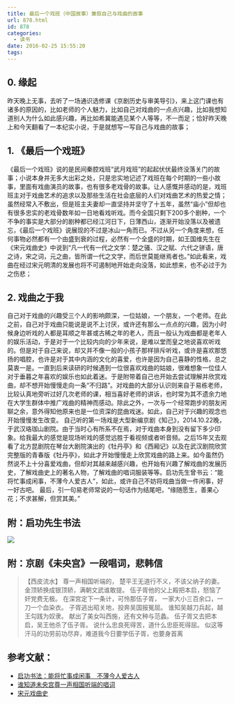 ```yaml
---
title: 最后一个戏班（中国故事）兼叙自己与戏曲的故事
url: 878.html
id: 878
categories:
  - 读书
date: 2016-02-25 15:55:20
tags:
---
```


0\. 缘起
------

昨天晚上无事，去听了一场通识选修课《京剧历史与审美导引》，来上这门课也有诸多的原因的，比如老师的个人魅力，比如自己对戏曲的一点点兴趣，比如我想知道别人为什么如此感兴趣，再比如希冀能遇见某个人等等，不一而足；恰好昨天晚上和今天翻看了一本纪实小说，于是就想写一写自己与戏曲的故事；

1\. 《最后一个戏班》
------------

《最后一个戏班》说的是民间秦腔戏班“武月戏班”的起起伏伏最终没落关门的故事；小说本身并无多大出彩之处，只是忠实地记述了戏班在每个时期的一些小故事，里面有戏曲演员的故事，也有很多老戏骨的故事。让人感慨并感动的是，戏班班主对于戏曲艺术的追求以及那些生活在社会底层的人们对戏曲艺术的热爱之情；虽然经常入不敷出，但是班主夫妻却一直坚持并坚守了十五年，虽然“庙小”但却也有很多忠实的老戏骨数年如一日地看戏听戏。而今全国只剩下200多个剧种，一个不争的事实是大部分的剧种都已经江河日下，日薄西山，逐渐开始没落以及被遗忘，《最后一个戏班》说展现的不过是冰山一角而已。不过从另一个角度来想，任何事物必然都有一个由盛到衰的过程，必然有一个全盛的时期，如王国维先生在《宋元戏曲史》中说到“凡一代有一代之文学：楚之骚、汉之赋、六代之骈语，唐之诗，宋之词，元之曲，皆所谓一代之文学，而后世莫能继焉者也。”如此看来，戏曲在经过宋元明清的发展也将不可遏制地开始走向没落，如此想来，也不必过于为之伤悲；

2\. 戏曲之于我
---------

自己对于戏曲的兴趣受三个人的影响颇深，一位姑娘，一个朋友，一个老师。在此之前，自己对于戏曲只能说是说不上讨厌，或许还有那么一点点的兴趣，因为小时候身边听戏的人都是耳顺之年甚或古稀之年的老人，而且一般认为戏曲都是老年人的娱乐活动，于是对于一个比较内向的少年来说，是难以堂而皇之地说喜欢听戏的。但是对于自己来说，却又并不像一般的小孩子那样排斥听戏，或许是喜欢那悠扬的唱腔，也许是对于其中内涵的文化的喜爱，也许是因为自己喜静的性格，总之莫衷一是。一直到后来读研的时候遇到一位很喜欢戏曲的姑娘，很难想象一位佳人对于垂暮之年喜欢的娱乐也如此着迷。于是附带着自己也开始去尝试理解并欣赏戏曲，却不想开始慢慢走向一条“不归路”。对戏曲的大部分认识则来自于易栋老师，比较认真地旁听过好几次老师的课，相当喜好老师的讲诉，也时常为其不遗余力地在大学生群体中推广戏曲的精神而感动。除此之外，一次与一个经常跑步的朋友闲聊之余，意外得知他原来也是一位资深的昆曲戏迷。如此，自己对于兴趣的观念也开始慢慢发生改变。 自己听的第一场戏是大型新编京剧《知己》，2014.10.22晚，于武汉珞珈山剧院。由于当时心有所系不在焉，对于戏曲本身到没有留下多少印象。给我最大的感觉是现场听戏的感觉远胜于看视频或者听音频。之后15年又去观看了北方昆剧院在琴台大剧院演出的《牡丹亭》和《西厢记》以及在武汉剧院欣赏完整版的青春版《牡丹亭》，如此才开始慢慢走上欣赏戏曲的路上来。如今虽然仍然说不上十分喜爱戏曲，但却对其越来越感兴趣，也开始有兴趣了解戏曲的发展历史，了解戏曲史上的著名人物，了解戏曲的唱词服装等等。启功先生曾书云：“能将忙事成闲事，不薄今人爱古人”，如此，或许自己不妨将戏曲当做一件闲事，好一好古吧。 最后，引一句易老师常说的一句话作为结尾吧，“缘随愿生，善果心花；不求甚解，但赏其美。”

附：启功先生书法
--------

![](http://digitalmuseum.zju.edu.cn/upload/image/goodimg/%E6%95%B0%E5%AD%97%E6%95%99%E8%82%B2%E5%8D%9A%E7%89%A9%E9%A6%86/%E5%9B%BE%E7%89%87/water/0044.jpg)

附：京剧《未央宫》一段唱词，悲韩信
-----------------

> 【西皮流水】 尊一声相国听端的， 楚平王无道行不义，不该父纳子的妻。 金顶轿换成银顶轿，满朝文武谁敢提。 伍子胥他的父上殿把本启，怒恼了奸党费无极。 在深宫定下一条计，可怜那伍子胥， 一家大小三百余口，一刀一个血染衣。 子胥逃出昭关地，投奔吴国报冤屈。 谁知吴越刀兵起，越王勾践为奴隶。 献出了美女叫西施，还有文种与范蠡。 伍子胥又去把本启，吴王他杀了伍子胥。 说什么忠良死得苦，道什么忠臣死得屈。 似这等汗马的功劳前功尽弃，难道我今日要学伍子胥，也要身首离

参考文献：
-----

*   [启功书法：能将忙事成闲事　不薄今人爱古人](http://digitalmuseum.zju.edu.cn/front.do?methede=showGood&oid=8a8691a629b066180129b5fa59ef0170&schoolid=57)
*   [谁知道未央宫尊一声相国听端的唱词](http://tieba.baidu.com/p/16422566)
*   [宋元戏曲史](http://book.douban.com/subject/1002262/)